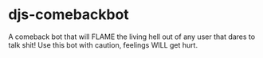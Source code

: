 # djs-comebackbot
A comeback bot that will FLAME the living hell out of any user that dares to talk shit! Use this bot with caution, feelings WILL get hurt.
